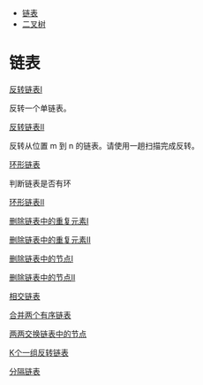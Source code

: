 <!-- GFM-TOC -->
* [链表](#链表)
* [二叉树](#二叉树)
<!-- GFM-TOC -->

# 链表

[反转链表I]()

反转一个单链表。

[反转链表II]()

反转从位置 m 到 n 的链表。请使用一趟扫描完成反转。

[环形链表]()

判断链表是否有环

[环形链表II]()

[删除链表中的重复元素I]()

[删除链表中的重复元素II]()

[删除链表中的节点I]()

[删除链表中的节点II]()

[相交链表]()

[合并两个有序链表]()

[两两交换链表中的节点]()

[K个一组反转链表]()

[分隔链表]()
